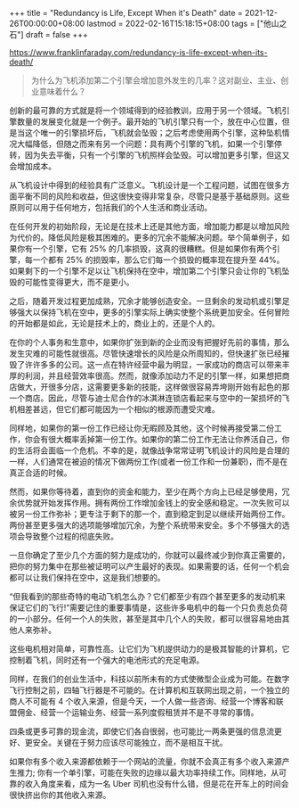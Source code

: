 +++
title = "Redundancy is Life, Except When it's Death"
date = 2021-12-26T00:00:00+08:00
lastmod = 2022-02-16T15:18:15+08:00
tags = ["他山之石"]
draft = false
+++

<https://www.franklinfaraday.com/redundancy-is-life-except-when-its-death/>

> 为什么为飞机添加第二个引擎会增加意外发生的几率？这对副业、主业、创业意味着什么？

创新的最可靠的方式就是将一个领域得到的经验教训，应用于另一个领域。飞机引擎数量的发展变化就是一个例子。最开始的飞机引擎只有一个，放在中心位置，但是当这个唯一的引擎损坏后，飞机就会坠毁；之后考虑使用两个引擎，这种坠机情况大幅降低，但随之而来有另一个问题：具有两个引擎的飞机，如果一个引擎停转，因为失去平衡，只有一个引擎的飞机照样会坠毁。可以增加更多引擎，但这又会增加成本。

从飞机设计中得到的经验具有广泛意义。飞机设计是一个工程问题，试图在很多方面平衡不同的风险和收益，但这很快变得非常复杂，尽管只是基于基础原则。这些原则可以用于任何地方，包括我们的个人生活和商业活动。

在任何开发的初始阶段，无论是在技术上还是其他方面，增加能力都是以增加风险为代价的。降低风险是极其困难的。更多的冗余不能解决问题。举个简单例子，如果你有一个引擎，它有 25% 的几率损毁，这真的很糟糕。但是如果你有两个引擎，每一个都有 25% 的损毁率，那么它们每一个损毁的概率现在提升至 44%。如果剩下的一个引擎不足以让飞机保持在空中，增加第二个引擎只会让你的飞机坠毁的可能性变得更大，而不是更小。

之后，随着开发过程更加成熟，冗余才能够创造安全。一旦剩余的发动机或引擎足够强大以保持飞机在空中，更多的引擎实际上确实使整个系统更加安全。任何冒险的开始都是如此，无论是技术上的，商业上的，还是个人的。

在你的个人事务和生意中，如果你扩张到新的企业而没有把握好先前的事情，那么发生灾难的可能性就很高。尽管快速增长的风险是众所周知的，但快速扩张已经摧毁了许许多多的公司。这一点在特许经营中最为明显，一家成功的商店可以带来丰厚的利润，并且经营效率很高。然而，就像添加动力不足的引擎一样，如果想把商店做大，开很多分店，这需要更多新的技能，这样做很容易弄垮刚开始有起色的那一个商店。因此，尽管与迪士尼合作的冰淇淋连锁店看起来与空中的一架损坏的飞机相差甚远，但它们都可能因为一个相似的根源而遭受灾难。

同样地，如果你的第一份工作已经让你无暇顾及其他，这个时候再接受第二份工作，你会有很大概率丢掉第一份工作。如果你的第二份工作无法让你养活自己，你的生活将会面临一个危机。不幸的是，就像战争常常证明飞机设计的风险是合理的一样，人们通常在被迫的情况下做两份工作(或者一份工作和一份兼职)，而不是在真正合适的时候。

然而，如果你等待着，直到你的资金和能力，至少在两个方向上已经足够使用，冗余优势就开始发挥作用。拥有两份工作增加金钱上的安全感和稳定。一次失败可以被另一份工作弥补；更专注于剩下的那一个，直到稳定到足以继续开始两份工作。两份甚至更多强大的选项能够增加冗余，为整个系统带来安全。多个不够强大的选项会导致整个过程的彻底失败。

一旦你确定了至少几个方面的努力是成功的，你就可以最终减少到你真正需要的，把你的努力集中在那些被证明可以产生最好的表现。如果需要的话，任何一个机会都可以让我们保持在空中，这是我们想要的。

“但我看到的那些奇特的电动飞机怎么办？它们都至少有四个甚至更多的发动机来保证它们的飞行!”需要记住的重要事情是，这些许多电机中的每一个只负责总负荷的一小部分。任何一个人的失败，甚至是其中几个人的失败，都可以很容易地由其他人来弥补。

这些电机相对简单，可靠性高。让它们为飞机提供动力的是极其智能的计算机，它控制着飞机，同时还有一个强大的电池形式的充足电源。

同样，在我们的创业生活中，科技以前所未有的方式使微型企业成为可能。在数字飞行控制之前，四轴飞行器是不可能的。在计算机和互联网出现之前，一个独立的商人不可能有 4 个收入来源，但是今天，一个人做一些咨询、经营一个博客和联盟佣金、经营一个运输业务、经营一系列度假租赁并不是不寻常的事情。

四条或更多可靠的现金流，即使它们各自很弱，也可能比一两条更强的信息流更好、更安全。关键在于努力应该尽可能独立，而不是相互干扰。

如果你有多个收入来源都依赖于一个网站的流量，你就不会真正有多个收入来源产生推力; 你有一个单引擎，可能在失败的边缘以最大功率持续工作。同样地，从可靠的收入角度来看，成为一名 Uber 司机也没有什么错，但是花在开车上的时间会很快挤出你的其他收入来源。